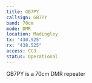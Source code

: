 ```yaml
---
title: GB7PY
callsign: GB7PY
band: 70cm
mode: DMR
location: Madingley
tx: "430.925"
rx: "438.525"
access: CC3
status: Operational
---
```

GB7PY is a 70cm DMR repeater